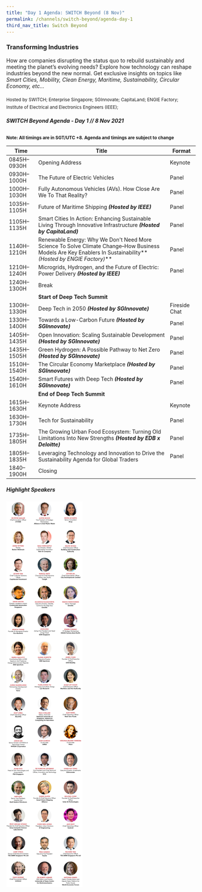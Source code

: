 ```yaml
---
title: "Day 1 Agenda: SWITCH Beyond (8 Nov)"
permalink: /channels/switch-beyond/agenda-day-1
third_nav_title: Switch Beyond
---
```

### Transforming Industries

How are companies disrupting the status quo to rebuild sustainably and meeting the planet’s evolving needs? Explore how technology can reshape industries beyond the new normal. Get exclusive insights on topics like *Smart Cities, Mobility, Clean Energy, Maritime, Sustainability, Circular Economy, etc...*

<sub>Hosted by SWITCH; Enterprise Singapore; SGInnovate; CapitaLand; ENGIE Factory; Institute of Electrical and Electronics Engineers (IEEE); </sub>

##### SWITCH Beyond Agenda - Day 1 // 8 Nov 2021

<sub>**Note: All timings are in SGT/UTC +8. Agenda and timings are subject to change**</sub>

| Time | Title | Format |
| -------- | -------- | -------- |
| 0845H–0930H     | Opening Address     | Keynote     |
| 0930H–1000H     | The Future of Electric Vehicles     | Panel     |
| 1000H–1030H     | Fully Autonomous Vehicles (AVs). How Close Are We To That Reality?     | Panel     |
| 1035H–1105H     | Future of Maritime Shipping **_(Hosted by IEEE)_**     | Panel    |
| 1105H–1135H     | Smart Cities In Action: Enhancing Sustainable Living Through Innovative Infrastructure **_(Hosted by CapitaLand)_**     | Panel   |
| 1140H–1210H     | Renewable Energy: Why We Don't Need More Science To Solve Climate Change–How Business Models Are Key Enablers In Sustainability** _(Hosted by ENGIE Factory)_**      | Panel     |
| 1210H–1240H     | Microgrids, Hydrogen, and the Future of Electric: Power Delivery **_(Hosted by IEEE)_**      | Panel     |
| 1240H–1300H     | Break     |     |
|      | **Start of Deep Tech Summit**     |      |
| 1300H–1330H     | Deep Tech in 2050  **_(Hosted by SGInnovate)_**   | Fireside Chat     |
| 1330H–1400H     | Towards a Low-Carbon Future  **_(Hosted by SGInnovate)_**  | Panel     |
| 1405H–1435H     | Open Innovation: Scaling Sustainable Development **_(Hosted by SGInnovate)_**    | Panel     |
| 1435H–1505H     | Green Hydrogen: A Possible Pathway to Net Zero **_(Hosted by SGInnovate)_**    | Panel     |
| 1510H–1540H     | The Circular Economy Marketplace  **_(Hosted by SGInnovate)_**    | Panel    |
| 1540H–1610H     | Smart Futures with Deep Tech  **_(Hosted by SGInnovate)_**   | Panel     |
|      | **End of Deep Tech Summit**     |      |
| 1615H–1630H     | Keynote Address     | Keynote     |
| 1630H–1730H     | Tech for Sustainability     | Panel     |
| 1735H–1805H     | The Growing Urban Food Ecosystem: Turning Old Limitations Into New Strengths **_(Hosted by EDB x Deloitte)_**      | Panel     |
| 1805H–1835H     | Leveraging Technology and Innovation to Drive the Sustainability Agenda for Global Traders     | Panel     |
| 1840–1900H     | Closing     |      |

##### Highlight Speakers
![SWITCH 2021 Speakers](/images/SWITCH_2021_Speakers_Beyond_Day1_Highlights_v1.png)